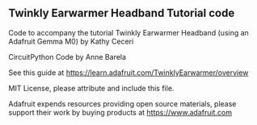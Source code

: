 ## Twinkly Earwarmer Headband Tutorial code

Code to accompany the tutorial Twinkly Earwarmer Headband (using an Adafruit Gemma M0) by Kathy Ceceri

CircuitPython Code by Anne Barela

See this guide at https://learn.adafruit.com/TwinklyEarwarmer/overview

MIT License, please attribute and include this file.

Adafruit expends resources providing open source materials, please support their work by buying products at https://www.adafruit.com
